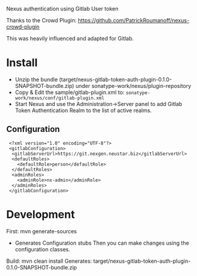 Nexus authentication using Gitlab User token


Thanks to the Crowd Plugin:
https://github.com/PatrickRoumanoff/nexus-crowd-plugin

This was heavily influenced and adapted for Gitlab.

# Install

* Unzip the bundle (target/nexus-gitlab-token-auth-plugin-0.1.0-SNAPSHOT-bundle.zip) under sonatype-work/nexus/plugin-repository
* Copy & Edit the sample/gitlab-plugin.xml to: `sonatype-work/nexus/conf/gitlab-plugin.xml`
* Start Nexus and use the Administration->Server panel to add Gitlab Token Authentication Realm to the list of active realms.

## Configuration

```
 <?xml version="1.0" encoding="UTF-8"?>
 <gitlabConfiguration>
  <gitlabServerUrl>https://git.nexgen.neustar.biz</gitlabServerUrl>
  <defaultRoles>
    <defaultRole>person</defaultRole>
  </defaultRoles>
  <adminRoles>
    <adminRole>nx-admin</adminRole>
  </adminRoles>
 </gitlabConfiguration>
```


# Development

First: mvn generate-sources
- Generates Configuration stubs
Then you can make changes using the configuration classes.

Build:  mvn clean install
Generates: target/nexus-gitlab-token-auth-plugin-0.1.0-SNAPSHOT-bundle.zip
